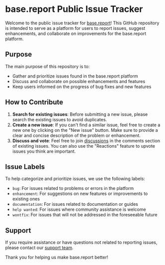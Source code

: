 # base.report Public Issue Tracker

Welcome to the public issue tracker for [base.report](https://base.report)! This GitHub repository is intended to serve as a platform for users to report issues, suggest enhancements, and collaborate on improvements for the base.report platform.

## Purpose

The main purpose of this repository is to:

- Gather and prioritize issues found in the base.report platform
- Discuss and collaborate on possible enhancements and features
- Keep users informed on the progress of bug fixes and new features

## How to Contribute

1. **Search for existing issues**: Before submitting a new issue, please search the existing issues to avoid duplicates.
2. **Create a new issue**: If you can't find a similar issue, feel free to create a new one by clicking on the "New issue" button. Make sure to provide a clear and concise description of the problem or enhancement.
3. **Discuss and vote**: Feel free to join [discussions](https://github.com/base-report/public-issues/discussions) in the comments section of existing issues. You can also use the "Reactions" feature to upvote issues you think are important.

## Issue Labels

To help categorize and prioritize issues, we use the following labels:

- `bug`: For issues related to problems or errors in the platform
- `enhancement`: For suggestions on new features or improvements to existing ones
- `documentation`: For issues related to documentation or guides
- `help wanted`: For issues where community assistance is welcome
- `wontfix`: For issues that will not be addressed in the foreseeable future

## Support

If you require assistance or have questions not related to reporting issues, please contact our [support team](https://base.report/support).

Thank you for helping us make base.report better!
